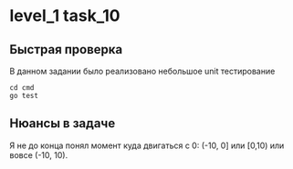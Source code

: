 # level_1 task_10

## Быстрая проверка

В данном задании было реализовано небольшое unit тестирование

```
cd cmd
go test
```

## Нюансы в задаче

Я не до конца понял момент куда двигаться с 0: (-10, 0] или [0,10) или вовсе (-10, 10).
